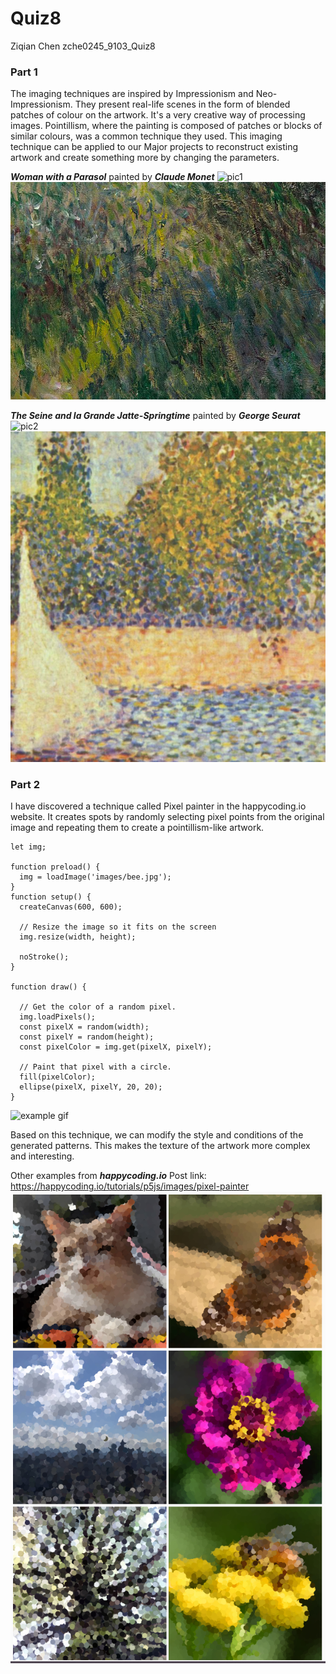 # Quiz8
Ziqian Chen zche0245_9103_Quiz8
### Part 1
The imaging techniques are inspired by Impressionism and Neo-Impressionism. They present real-life scenes in the form of blended patches of colour on the artwork. It's a very creative way of processing images. Pointillism, where the painting is composed of patches or blocks of similar colours, was a common technique they used.
This imaging technique can be applied to our Major projects to reconstruct existing artwork and create something more by changing the parameters.

***Woman with a Parasol*** painted by ***Claude Monet***
![pic1](readmeImages/pic1.jpg)
![pic1Detail](readmeImages/pic1Detail.png)

***The Seine and la Grande Jatte-Springtime*** painted by ***George Seurat***
![pic2](readmeImages/pic2.jpg)
![pic2Detail](readmeImages/pic2Detail.png)

### Part 2
I have discovered a technique called Pixel painter in the happycoding.io website. It creates spots by randomly selecting pixel points from the original image and repeating them to create a pointillism-like artwork.
```
let img;

function preload() {
  img = loadImage('images/bee.jpg');
}
function setup() {
  createCanvas(600, 600);

  // Resize the image so it fits on the screen
  img.resize(width, height);

  noStroke();
}

function draw() {

  // Get the color of a random pixel.
  img.loadPixels();
  const pixelX = random(width);
  const pixelY = random(height);
  const pixelColor = img.get(pixelX, pixelY);

  // Paint that pixel with a circle.
  fill(pixelColor);
  ellipse(pixelX, pixelY, 20, 20);
}
```
![example gif](https://happycoding.io/tutorials/p5js/images/images/pixel-painter-8.gif)

Based on this technique, we can modify the style and conditions of the generated patterns. This makes the texture of the artwork more complex and interesting.

Other examples from ***happycoding.io***
Post link: https://happycoding.io/tutorials/p5js/images/pixel-painter
![Other examples](readmeImages/examples.png)